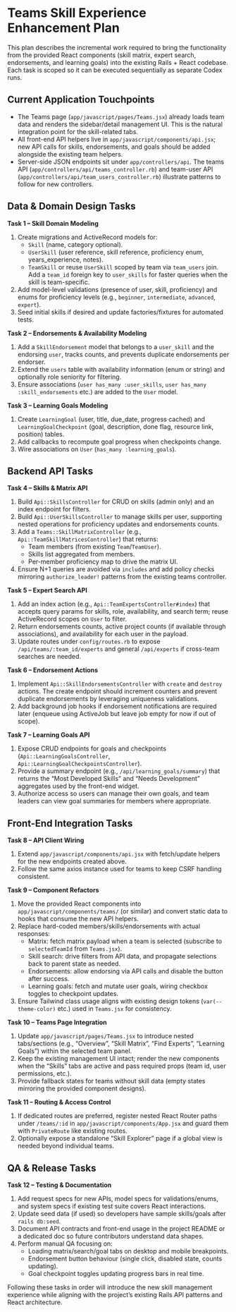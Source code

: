 # Teams Skill Experience Enhancement Plan

This plan describes the incremental work required to bring the functionality from the provided React components (skill matrix, expert search, endorsements, and learning goals) into the existing Rails + React codebase. Each task is scoped so it can be executed sequentially as separate Codex runs.

## Current Application Touchpoints

* The Teams page (`app/javascript/pages/Teams.jsx`) already loads team data and renders the sidebar/detail management UI. This is the natural integration point for the skill-related tabs.
* All front-end API helpers live in `app/javascript/components/api.jsx`; new API calls for skills, endorsements, and goals should be added alongside the existing team helpers.
* Server-side JSON endpoints sit under `app/controllers/api`. The teams API (`app/controllers/api/teams_controller.rb`) and team-user API (`app/controllers/api/team_users_controller.rb`) illustrate patterns to follow for new controllers.

## Data & Domain Design Tasks

**Task 1 – Skill Domain Modeling**
1. Create migrations and ActiveRecord models for:
   * `Skill` (name, category optional).
   * `UserSkill` (user reference, skill reference, proficiency enum, years_experience, notes).
   * `TeamSkill` or reuse `UserSkill` scoped by team via `team_users` join. Add a `team_id` foreign key to `user_skills` for faster queries when the skill is team-specific.
2. Add model-level validations (presence of user, skill, proficiency) and enums for proficiency levels (e.g., `beginner`, `intermediate`, `advanced`, `expert`).
3. Seed initial skills if desired and update factories/fixtures for automated tests.

**Task 2 – Endorsements & Availability Modeling**
1. Add a `SkillEndorsement` model that belongs to a `user_skill` and the endorsing `user`, tracks counts, and prevents duplicate endorsements per endorser.
2. Extend the `users` table with availability information (enum or string) and optionally role seniority for filtering.
3. Ensure associations (`user has_many :user_skills`, `user has_many :skill_endorsements` etc.) are added to the `User` model.

**Task 3 – Learning Goals Modeling**
1. Create `LearningGoal` (user, title, due_date, progress cached) and `LearningGoalCheckpoint` (goal, description, done flag, resource link, position) tables.
2. Add callbacks to recompute goal progress when checkpoints change.
3. Wire associations on `User` (`has_many :learning_goals`).

## Backend API Tasks

**Task 4 – Skills & Matrix API**
1. Build `Api::SkillsController` for CRUD on skills (admin only) and an index endpoint for filters.
2. Build `Api::UserSkillsController` to manage skills per user, supporting nested operations for proficiency updates and endorsements counts.
3. Add a `Teams::SkillMatrixController` (e.g., `Api::TeamSkillMatricesController`) that returns:
   * Team members (from existing `Team`/`TeamUser`).
   * Skills list aggregated from members.
   * Per-member proficiency map to drive the matrix UI.
4. Ensure N+1 queries are avoided via `includes` and add policy checks mirroring `authorize_leader!` patterns from the existing teams controller.

**Task 5 – Expert Search API**
1. Add an index action (e.g., `Api::TeamExpertsController#index`) that accepts query params for skills, role, availability, and search term; reuse ActiveRecord scopes on `User` to filter.
2. Return endorsements counts, active project counts (if available through associations), and availability for each user in the payload.
3. Update routes under `config/routes.rb` to expose `/api/teams/:team_id/experts` and general `/api/experts` if cross-team searches are needed.

**Task 6 – Endorsement Actions**
1. Implement `Api::SkillEndorsementsController` with `create` and `destroy` actions. The create endpoint should increment counters and prevent duplicate endorsements by leveraging uniqueness validations.
2. Add background job hooks if endorsement notifications are required later (enqueue using ActiveJob but leave job empty for now if out of scope).

**Task 7 – Learning Goals API**
1. Expose CRUD endpoints for goals and checkpoints (`Api::LearningGoalsController`, `Api::LearningGoalCheckpointsController`).
2. Provide a summary endpoint (e.g., `/api/learning_goals/summary`) that returns the “Most Developed Skills” and “Needs Development” aggregates used by the front-end widget.
3. Authorize access so users can manage their own goals, and team leaders can view goal summaries for members where appropriate.

## Front-End Integration Tasks

**Task 8 – API Client Wiring**
1. Extend `app/javascript/components/api.jsx` with fetch/update helpers for the new endpoints created above.
2. Follow the same axios instance used for teams to keep CSRF handling consistent.

**Task 9 – Component Refactors**
1. Move the provided React components into `app/javascript/components/teams/` (or similar) and convert static data to hooks that consume the new API helpers.
2. Replace hard-coded members/skills/endorsements with actual responses:
   * Matrix: fetch matrix payload when a team is selected (subscribe to `selectedTeamId` from `Teams.jsx`).
   * Skill search: drive filters from API data, and propagate selections back to parent state as needed.
   * Endorsements: allow endorsing via API calls and disable the button after success.
   * Learning goals: fetch and mutate user goals, wiring checkbox toggles to checkpoint updates.
3. Ensure Tailwind class usage aligns with existing design tokens (`var(--theme-color)` etc.) used in `Teams.jsx` for consistency.

**Task 10 – Teams Page Integration**
1. Update `app/javascript/pages/Teams.jsx` to introduce nested tabs/sections (e.g., “Overview”, “Skill Matrix”, “Find Experts”, “Learning Goals”) within the selected team panel.
2. Keep the existing management UI intact; render the new components when the “Skills” tabs are active and pass required props (team id, user permissions, etc.).
3. Provide fallback states for teams without skill data (empty states mirroring the provided component designs).

**Task 11 – Routing & Access Control**
1. If dedicated routes are preferred, register nested React Router paths under `/teams/:id` in `app/javascript/components/App.jsx` and guard them with `PrivateRoute` like existing routes.
2. Optionally expose a standalone “Skill Explorer” page if a global view is needed beyond individual teams.

## QA & Release Tasks

**Task 12 – Testing & Documentation**
1. Add request specs for new APIs, model specs for validations/enums, and system specs if existing test suite covers React interactions.
2. Update seed data (if used) so developers have sample skills/goals after `rails db:seed`.
3. Document API contracts and front-end usage in the project README or a dedicated doc so future contributors understand data shapes.
4. Perform manual QA focusing on:
   * Loading matrix/search/goal tabs on desktop and mobile breakpoints.
   * Endorsement button behaviour (single click, disabled state, counts updating).
   * Goal checkpoint toggles updating progress bars in real time.

Following these tasks in order will introduce the new skill management experience while aligning with the project’s existing Rails API patterns and React architecture.
